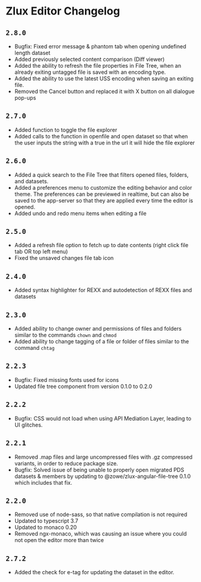 # Zlux Editor Changelog

## `2.8.0`
- Bugfix: Fixed error message & phantom tab when opening undefined length dataset
- Added previously selected content comparison (Diff viewer)
- Added the ability to refresh the file properties in File Tree, when an already exiting untagged file is saved with an encoding type.
- Added the ability to use the latest USS encoding when saving an exiting file.
- Removed the Cancel button and replaced it with X button on all dialogue pop-ups

## `2.7.0`
- Added function to toggle the file explorer
- Added calls to the function in openfile and open dataset so that when the user inputs the string with a true in the url it will hide the file explorer 

## `2.6.0`

- Added a quick search to the File Tree that filters opened files, folders, and datasets.
- Added a preferences menu to customize the editing behavior and color theme. The preferences can be previewed in realtime, but can also be saved to the app-server so that they are applied every time the editor is opened.
- Added undo and redo menu items when editing a file

## `2.5.0`

- Added a refresh file option to fetch up to date contents (right click file tab OR top left menu)
- Fixed the unsaved changes file tab icon

## `2.4.0`

- Added syntax highlighter for REXX and autodetection of REXX files and datasets

## `2.3.0`

- Added ability to change owner and permissions of files and folders similar to the commands `chown` and `chmod`
- Added ability to change tagging of a file or folder of files similar to the command `chtag`

## `2.2.3`

- Bugfix: Fixed missing fonts used for icons
- Updated file tree component from version 0.1.0 to 0.2.0

## `2.2.2`

- Bugfix: CSS would not load when using API Mediation Layer, leading to UI glitches.

## `2.2.1`

- Removed .map files and large uncompressed files with .gz compressed variants, in order to reduce package size.
- Bugfix: Solved issue of being unable to properly open migrated PDS datasets & members by updating to @zowe/zlux-angular-file-tree 0.1.0 which includes that fix.

## `2.2.0`

- Removed use of node-sass, so that native compilation is not required
- Updated to typescript 3.7
- Updated to monaco 0.20
- Removed ngx-monaco, which was causing an issue where you could not open the editor more than twice

## `2.7.2`

- Added the check for e-tag for updating the dataset in the editor. 

